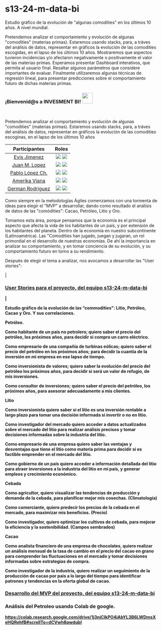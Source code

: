 # s13-24-m-data-bi
Estudio gráfico de la evolución de "algunas comodities" en los últimos 10 años. A nivel mundial.

Pretendemos analizar el comportamiento y evolución de algunas "comodities" (materias primas). Estaremos usando stacks, para, a tráves del análisis de datos, representar en gráficos la evolución de las comodities escogidas, en el lapso de los últimos 10 años. Mostraremos que aspectos tuvieron incidencias y/o afectaron negativamente o positivamente el valor de las materias primas. Esperamos presentar Dashboard interativos, que permita al usuario final. Resaltar algunos parámetros que considere importantes de evaluar. Finalmente utilizaremos algunas técnicas de regresión líneal, para presentar predicciones sobre el comportamiento futuro de dichas materias primas.


<h3><b>¡Bienvenid@s a INVESMENT BI! </b><img src="https://media.giphy.com/media/hvRJCLFzcasrR4ia7z/giphy.gif" width="35"></h3>
<br>

<p>Pretendemos analizar el comportamiento y evolución de algunas "comodities" (materias primas). Estaremos usando stacks, para, a tráves del análisis de datos, representar en gráficos la evolución de las comodities escoginas, en el lapso de los últimos 10 años</p>

|Participantes|Roles|
|:---:|:---:|
|<a href="https://github.com/">Evis Jimenez</a>|![](https://img.shields.io/badge/DATA%20ANALYST-yellow?style=for-the-badge) ![](https://img.shields.io/badge/Project%20Manager-violet?style=for-the-badge)|
|<a href="https://github.com/">Juan M. Lopez </a>|![](https://img.shields.io/badge/DATA%20ANALYST-yellow?style=for-the-badge) ![](https://img.shields.io/badge/ETL%20-orange?style=for-the-badge)|
|<a href="https://github.com/">Pablo López Ch. </a>|![](https://img.shields.io/badge/DATA%20ANALYST-yellow?style=for-the-badge) ![](https://img.shields.io/badge/ETL%20-orange?style=for-the-badge) |
|<a href="https://github.com/">Amerika Viana</a>|![](https://img.shields.io/badge/DATA%20ANALYST-yellow?style=for-the-badge) ![](https://img.shields.io/badge/ETL%20-orange?style=for-the-badge)|
|<a href="https://github.com/">German Rodriguez</a>|![](https://img.shields.io/badge/DATA%20BI-blue?style=for-the-badge) ![](https://img.shields.io/badge/DATA%20SCIENTIST-green?style=for-the-badge)|



Como siempre en la metodologías Ágiles comenzamos con una tormenta de ideas para elegir el "MVP" a desarrollar, dando como resultado el análisis de datos de las "comódities": Cacao, Petróleo, Litio y Oro.



Tomamos esta área, porque pensamos que la economía es el principal aspecto que afecta la vida de los habitantes de un país, y por extensión de los habitantes del planeta. Dentro de la economía en nuestro subcontinente (Latinoamérica). Las "Comodities han jugado, juegan y jugaran, un rol primordial en el desarrollo de nuestras economías. De ahí la importancia en analizar su comportamiento, y en tomar conciencia de su evolución, y su comportamiento futuro en torno a su rendimiento.

Después de elegir el tema a analizar, nos avocamos a desarrollar las "User stories":



|<h3><b><a href="https://github.com/">User Stories para el proyecto, del equipo s13-24-m-data-bi</a></h3>|

Estudio gráfico de la evolución de las “commodities": Litio, Petróleo, Cacao y Oro. Y sus correlaciones.

Petróleo.

Como habitante de un país no petrolero; quiero saber el precio del petróleo, los próximos años, para decidir si compro un carro eléctrico.

Como empresario de una compañía de turbinas eólicas; quiero saber el precio del petróleo en los próximos años; para decidir la cuantía de la inversión en mi empresa en ese lapso de tiempo.

Como inversionista de valores; quiero saber la evolución del precio del petróleo los próximos años, para decidir si será un valor de refugio, de mis inversiones.

Como consultor de inversiones; quiero saber el precio del petróleo, los próximos años, para asesorar adecuadamente a mis clientes.



Litio

Como inversionista quiero saber si el litio es una inversión rentable a largo plazo para tomar una decisión informada si invertir o no en litio.


Como investigador del mercado quiero acceder a datos actualizados sobre el mercado del litio para realizar análisis precisos y tomar decisiones informadas sobre la industria del litio.


Como empresario de una empresa quiero saber las ventajas y desventajas que tiene el litio como materia prima para decidir si es factible emprender en el mercado del litio.


Como gobierno de un país quiero acceder a información detallada del litio para atraer inversiones a la industria del litio en mi país, y generar empleos y crecimiento económico.


Cebada

Como agricultor, quiero visualizar las tendencias de producción y demanda de la cebada, para planificar mejor mis cosechas. (Climatología)

Como comerciante, quiero predecir los precios de la cebada en el mercado, para maximizar mis beneficios. (Precio)


Como investigador, quiero optimizar los cultivos de cebada, para mejorar la eficiencia y la sostenibilidad. (Campos sembrados)


Cacao

Como analista financiero de una empresa de chocolates, quiero realizar un análisis mensual de la tasa de cambio en el precio del cacao en grano para comprender las fluctuaciones en el mercado y tomar decisiones informadas sobre estrategias de compra. 

Como investigador de la industria, quiero realizar un seguimiento de la producción de cacao por país a lo largo del tiempo para identificar patrones y tendencias en la oferta global de cacao. 

<h3><b><a href="https://github.com/">Desarrollo del MVP del proyecto, del equipo s13-24-m-data-bi</a></h3>

<h3><b>Análisis del Petroleo usando Colab de google.</h3>

https://colab.research.google.com/drive/1j3njCIkPO4iAbYL3B6LWDmsXeHQRehfB#scrollTo=dCVwh8pwdubI


